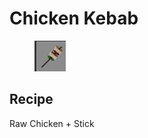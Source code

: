 # Chicken Kebab

<figure><img src="../../../.gitbook/assets/image (7) (1) (1).png" alt=""><figcaption></figcaption></figure>

## Recipe

Raw Chicken + Stick

